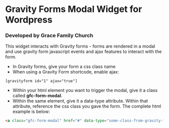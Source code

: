 # Gravity Forms Modal Widget for Wordpress
### Developed by Grace Family Church

This widget interacts with Gravity forms - forms are rendered in a modal and use gravity form javascript events and ajax features to interact with the form.

- In Gravity forms, give your form a css class name
- When using a Gravity Form shortcode, enable ajax: 
```
[gravityform id="1" ajax="true"]
```
- Within your html element you want to trigger the modal, give it a class called **gfc-form-modal**.
- Within the same element, give it a data-type attribute.  Within that attribute, reference the css class you gave the form.  The complete html example is below:

```html
<a class="gfc-form-modal" href="#" data-type="some-class-from-gravity-forms">Open Form Modal</a>
```
